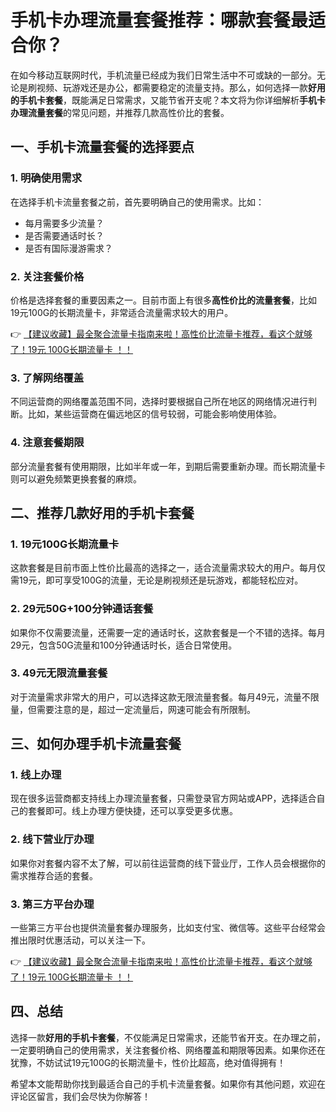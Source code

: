 # 手机卡办理流量套餐推荐：哪款套餐最适合你？

在如今移动互联网时代，手机流量已经成为我们日常生活中不可或缺的一部分。无论是刷视频、玩游戏还是办公，都需要稳定的流量支持。那么，如何选择一款**好用的手机卡套餐**，既能满足日常需求，又能节省开支呢？本文将为你详细解析**手机卡办理流量套餐**的常见问题，并推荐几款高性价比的套餐。

## 一、手机卡流量套餐的选择要点

### 1. 明确使用需求
在选择手机卡流量套餐之前，首先要明确自己的使用需求。比如：
- 每月需要多少流量？
- 是否需要通话时长？
- 是否有国际漫游需求？

### 2. 关注套餐价格
价格是选择套餐的重要因素之一。目前市面上有很多**高性价比的流量套餐**，比如19元100G的长期流量卡，非常适合流量需求较大的用户。

👉 [【建议收藏】最全聚合流量卡指南来啦！高性价比流量卡推荐，看这个就够了！19元 100G长期流量卡 ！！](https://bit.ly/Liuliangka)

### 3. 了解网络覆盖
不同运营商的网络覆盖范围不同，选择时要根据自己所在地区的网络情况进行判断。比如，某些运营商在偏远地区的信号较弱，可能会影响使用体验。

### 4. 注意套餐期限
部分流量套餐有使用期限，比如半年或一年，到期后需要重新办理。而长期流量卡则可以避免频繁更换套餐的麻烦。

## 二、推荐几款好用的手机卡套餐

### 1. 19元100G长期流量卡
这款套餐是目前市面上性价比最高的选择之一，适合流量需求较大的用户。每月仅需19元，即可享受100G的流量，无论是刷视频还是玩游戏，都能轻松应对。

### 2. 29元50G+100分钟通话套餐
如果你不仅需要流量，还需要一定的通话时长，这款套餐是一个不错的选择。每月29元，包含50G流量和100分钟通话时长，适合日常使用。

### 3. 49元无限流量套餐
对于流量需求非常大的用户，可以选择这款无限流量套餐。每月49元，流量不限量，但需要注意的是，超过一定流量后，网速可能会有所限制。

## 三、如何办理手机卡流量套餐

### 1. 线上办理
现在很多运营商都支持线上办理流量套餐，只需登录官方网站或APP，选择适合自己的套餐即可。线上办理方便快捷，还可以享受更多优惠。

### 2. 线下营业厅办理
如果你对套餐内容不太了解，可以前往运营商的线下营业厅，工作人员会根据你的需求推荐合适的套餐。

### 3. 第三方平台办理
一些第三方平台也提供流量套餐办理服务，比如支付宝、微信等。这些平台经常会推出限时优惠活动，可以关注一下。

👉 [【建议收藏】最全聚合流量卡指南来啦！高性价比流量卡推荐，看这个就够了！19元 100G长期流量卡 ！！](https://bit.ly/Liuliangka)

## 四、总结

选择一款**好用的手机卡套餐**，不仅能满足日常需求，还能节省开支。在办理之前，一定要明确自己的使用需求，关注套餐价格、网络覆盖和期限等因素。如果你还在犹豫，不妨试试19元100G的长期流量卡，性价比超高，绝对值得拥有！

希望本文能帮助你找到最适合自己的手机卡流量套餐。如果你有其他问题，欢迎在评论区留言，我们会尽快为你解答！